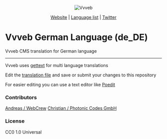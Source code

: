<p align="center">
  <img src="https://www.vvveb.com/admin/default/img/biglogo.png" alt="Vvveb">
</p>
<p align="center">
  <a href="https://www.vvveb.com">Website</a> |
  <a href="https://www.vvveb.com/page/contribute#language">Language list</a> |
  <a href="https://twitter.com/vvvebcms">Twitter</a> 
</p>

# Vvveb German Language (de_DE)

Vvveb CMS translation for German language

---

Vvveb uses [gettext](https://https://www.gnu.org/software/gettext/manual/gettext.html) for multi language translations

Edit the [translation file](/LC_MESSAGES/vvveb.po) and save or submit your changes to this repository

For easier editing you can use a text editor like [Poedit](https://poedit.net/) 

### Contributors

[Andreas / WebCrew](https://github.com/WebCrew)
[Christian / Photonic Codes GmbH](https://github.com/Photonic-Codes-GmbH)

### License

CC0 1.0 Universal
